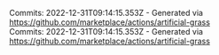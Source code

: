 Commits: 2022-12-31T09:14:15.353Z - Generated via https://github.com/marketplace/actions/artificial-grass
<br>
Commits: 2022-12-31T09:14:15.353Z - Generated via https://github.com/marketplace/actions/artificial-grass
<br>
